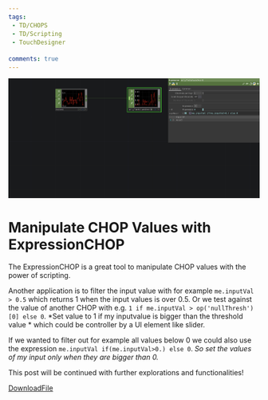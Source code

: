 ```yaml
---
tags:
 - TD/CHOPS
 - TD/Scripting
 - TouchDesigner

comments: true
---
```


![Manipulate CHOP Values with ExpressionCHOP](./img/ManipulateCHOPValueWithExpression.png)

# Manipulate CHOP Values with ExpressionCHOP

The ExpressionCHOP is a great tool to manipulate CHOP values with the power of scripting. 

Another application is to filter the input value with for example `me.inputVal > 0.5` which returns 1 when the input values is over 0.5. 
Or we test against the value of another CHOP with e.g. 
`1 if me.inputVal > op('nullThresh')[0] else 0`.
*Set value to 1 if my inputvalue is bigger than the threshold value * which could be controller by a UI element like slider. 

If we wanted to filter out for example all values below 0 we could also use the expression `me.inputVal if(me.inputVal>0.) else 0`. *So set the values of my input only when they are bigger than 0.*

This post will be continued with further explorations and functionalities!



[DownloadFile](./files/ManipulateInputWithExpressionCHOP.tox)